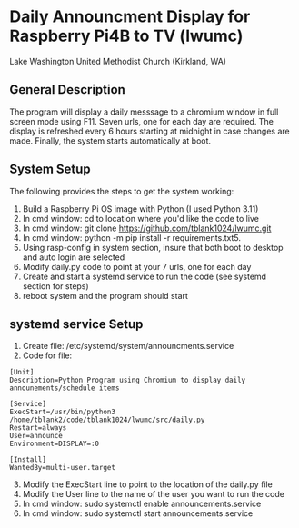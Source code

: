 # Daily Announcment Display for Raspberry Pi4B to TV (lwumc)
Lake Washington United Methodist Church (Kirkland, WA) 

## General Description
The program will display a daily messsage to a chromium window 
in full screen mode using F11. Seven urls, one for each day are required. 
The display is refreshed every 6 hours starting at midnight in case
changes are made. Finally, the system starts automatically at
boot.  

## System Setup
The following provides the steps to get the system working:
1. Build a Raspberry Pi OS image with Python (I used Python 3.11)
2. In cmd window: cd to location where you'd like the code to live
3. In cmd window: git clone https://github.com/tblank1024/lwumc.git
4. In cmd window: python -m pip install -r requirements.txt5. 
6. Using rasp-config in system section, insure that both boot to desktop and auto login are selected
7. Modify daily.py code to point at your 7 urls, one for each day
8. Create and start a systemd service to run the code (see systemd section for steps)
9. reboot system and the program should start

## systemd service Setup
1. Create file: /etc/systemd/system/announcments.service
2. Code for file:
```
[Unit]
Description=Python Program using Chromium to display daily announements/schedule items

[Service]
ExecStart=/usr/bin/python3 /home/tblank2/code/tblank1024/lwumc/src/daily.py
Restart=always
User=announce
Environment=DISPLAY=:0

[Install]
WantedBy=multi-user.target
```

3. Modify the ExecStart line to point to the location of the daily.py file
4. Modify the User line to the name of the user you want to run the code
5. In cmd window: sudo systemctl enable announcements.service
6. In cmd window: sudo systemctl start  announcements.service
